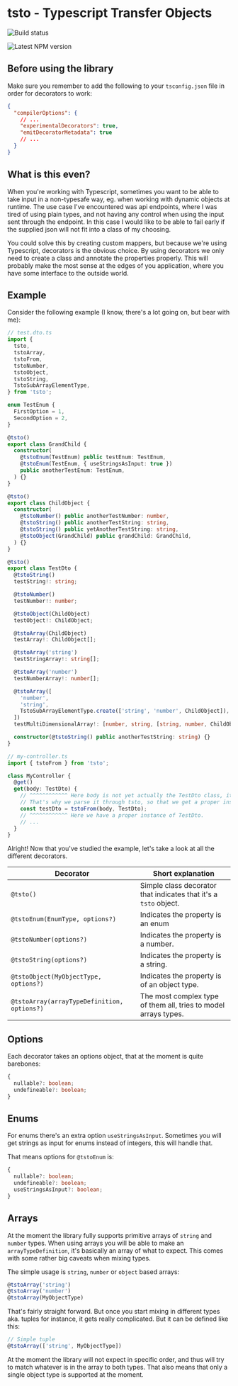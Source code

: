 # tsto - Typescript Transfer Objects

![Build status](https://github.com/larsvonqualen/tsto/actions/workflows/ci.yml/badge.svg?branch=main)

![Latest NPM version](https://img.shields.io/npm/v/tsto)

## Before using the library

Make sure you remember to add the following to your `tsconfig.json` file in order for decorators to work:

```json
{
  "compilerOptions": {
    // ...
    "experimentalDecorators": true,
    "emitDecoratorMetadata": true
    // ...
  }
}
```

## What is this even?

When you're working with Typescript, sometimes you want to be able to take input in a non-typesafe way, eg. when working with dynamic objects at runtime. The use case I've encountered was api endpoints, where I was tired of using plain types, and not having any control when using the input sent through the endpoint. In this case I would like to be able to fail early if the supplied json will not fit into a class of my choosing.

You could solve this by creating custom mappers, but because we're using Typescript, decorators is the obvious choice. By using decorators we only need to create a class and annotate the properties properly. This will probably make the most sense at the edges of you application, where you have some interface to the outside world.

## Example

Consider the following example (I know, there's a lot going on, but bear with me):

```typescript
// test.dto.ts
import {
  tsto,
  tstoArray,
  tstoFrom,
  tstoNumber,
  tstoObject,
  tstoString,
  TstoSubArrayElementType,
} from 'tsto';

enum TestEnum {
  FirstOption = 1,
  SecondOption = 2,
}

@tsto()
export class GrandChild {
  constructor(
    @tstoEnum(TestEnum) public testEnum: TestEnum,
    @tstoEnum(TestEnum, { useStringsAsInput: true })
    public anotherTestEnum: TestEnum,
  ) {}
}

@tsto()
export class ChildObject {
  constructor(
    @tstoNumber() public anotherTestNumber: number,
    @tstoString() public anotherTestString: string,
    @tstoString() public yetAnotherTestString: string,
    @tstoObject(GrandChild) public grandChild: GrandChild,
  ) {}
}

@tsto()
export class TestDto {
  @tstoString()
  testString!: string;

  @tstoNumber()
  testNumber!: number;

  @tstoObject(ChildObject)
  testObject!: ChildObject;

  @tstoArray(ChildObject)
  testArray!: ChildObject[];

  @tstoArray('string')
  testStringArray!: string[];

  @tstoArray('number')
  testNumberArray!: number[];

  @tstoArray([
    'number',
    'string',
    TstoSubArrayElementType.create(['string', 'number', ChildObject]),
  ])
  testMultiDimensionalArray!: [number, string, [string, number, ChildObject]];

  constructor(@tstoString() public anotherTestString: string) {}
}

// my-controller.ts
import { tstoFrom } from 'tsto';

class MyController {
  @get()
  get(body: TestDto) {
    // ^^^^^^^^^^^^ Here body is not yet actually the TestDto class, it's just syntactic sugar.
    // That's why we parse it through tsto, so that we get a proper instance of TestDto to work with.
    const testDto = tstoFrom(body, TestDto);
    // ^^^^^^^^^^^^ Here we have a proper instance of TestDto.
    // ...
  }
}
```

Alright! Now that you've studied the example, let's take a look at all the different decorators.

| Decorator | Short explanation |
| --- | --- |
| `@tsto()` | Simple class decorator that indicates that it's a `tsto` object. |
| `@tstoEnum(EnumType, options?)` | Indicates the property is an enum |
| `@tstoNumber(options?)` | Indicates the property is a number. |
| `@tstoString(options?)` | Indicates the property is a string. |
| `@tstoObject(MyObjectType, options?)` | Indicates the property is of an object type. |
| `@tstoArray(arrayTypeDefinition, options?)` | The most complex type of them all, tries to model arrays types. |

## Options

Each decorator takes an options object, that at the moment is quite barebones:

```typescript
{
  nullable?: boolean;
  undefineable?: boolean;
}
```

## Enums

For enums there's an extra option `useStringsAsInput`. Sometimes you will get strings as input for enums instead of integers, this will handle that.

That means options for `@tstoEnum` is:

```typescript
{
  nullable?: boolean;
  undefineable?: boolean;
  useStringsAsInput?: boolean;
}
```

## Arrays

At the moment the library fully supports primitive arrays of `string` and `number` types. When using arrays you will be able to make an `arrayTypeDefinition`, it's basically an array of what to expect. This comes with some rather big caveats when mixing types.

The simple usage is `string`, `number` or `object` based arrays:

```typescript
@tstoArray('string')
@tstoArray('number')
@tstoArray(MyObjectType)
```

That's fairly straight forward. But once you start mixing in different types aka. tuples for instance, it gets really complicated. But it can be defined like this:

```typescript
// Simple tuple
@tstoArray(['string', MyObjectType])
```

At the moment the library will not expect in specific order, and thus will try to match whatever is in the array to both types. That also means that only a single object type is supported at the moment.
